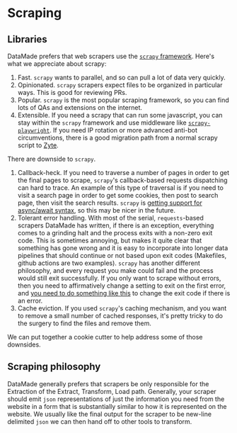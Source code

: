 # Scraping

## Libraries
DataMade prefers that web scrapers use the [`scrapy` framework](https://scrapy.org/). Here's what we appreciate about scrapy:

1. Fast. `scrapy` wants to parallel, and so can pull a lot of data very quickly.
2. Opinionated. `scrapy` scrapers expect files to be organized in particular ways. This is good for reviewing PRs.
3. Popular. `scrapy` is the most popular scraping framework, so you can find lots of QAs and extensions on the internet.
4. Extensible. If you need a scrapy that can run some javascript, you can stay within the `scrapy` framework and use middleware like [`scrapy-playwright`](https://github.com/scrapy-plugins/scrapy-playwright). If you need IP rotation or more advanced anti-bot circumventions, there is a good migration path from a normal scrapy script to [Zyte](https://scrapy-zyte-api.readthedocs.io/en/latest/).

There are downside to `scrapy`. 

1. Callback-heck. If you need to traverse a number of pages in order to get the final pages to scrape, `scrapy`'s callback-based requests dispatching can hard to trace. An example of this type of traversal is if you need to visit a search page in order to get some cookies, then post to search page, then visit the search results. `scrapy` is [getting support for async/await syntax](https://docs.scrapy.org/en/latest/topics/coroutines.html), so this may be nicer in the future.
2. Tolerant error handling. With most of the serial, `requests`-based scrapers DataMade has written, if there is an exception, everything comes to a grinding halt and the process exits with a non-zero exit code. This is sometimes annoying, but makes it quite clear that something has gone wrong and it is easy to incorporate into longer data pipelines that should continue or not based upon exit codes (Makefiles, github actions are two examples). `scrapy` has another different philosophy, and every request you make could fail and the process would still exit successfully. If you only want to scrape without errors, then you need to affirmatively change a setting to exit on the first error, and [you need to do something like this](https://github.com/scrapy/scrapy/issues/1231#issuecomment-102409470) to change the exit code if there is an error.
3. Cache eviction. If you used `scrapy`'s caching mechanism, and you want to remove a small number of cached responses, it's pretty tricky to do the surgery to find the files and remove them.

We can put together a cookie cutter to help address some of those downsides.

## Scraping philosophy
DataMade generally prefers that scrapers be only responsible for the Extraction of the Extract, Transform, Load path. Generally, your scraper should emit `json` representations of just the information you need from the website in a form that is substantially similar to how it is represented on the website. We usually like the final output for the scraper to be new-line delimited `json` we can then hand off to other tools to transform.
